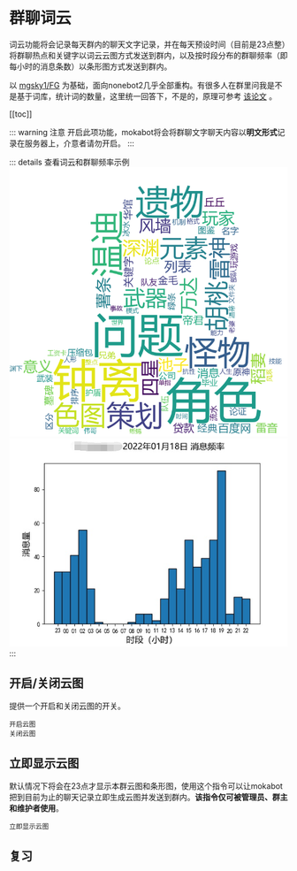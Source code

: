 # 群聊词云

词云功能将会记录每天群内的聊天文字记录，并在每天预设时间（目前是23点整）将群聊热点和关键字以词云云图方式发送到群内，以及按时段分布的群聊频率（即每小时的消息条数）以条形图方式发送到群内。

以 [mgsky1/FG](https://github.com/mgsky1/FG) 为基础，面向nonebot2几乎全部重构。有很多人在群里问我是不是基于词库，统计词的数量，这里统一回答下，不是的，原理可参考 [该论文](https://github.com/mgsky1/FG/blob/mirai/assets/TextRank-algorithm.pdf) 。

[[toc]]

::: warning 注意
开启此项功能，mokabot将会将群聊文字聊天内容以**明文形式**记录在服务器上，介意者请勿开启。
:::

::: details 查看词云和群聊频率示例
![](./images/FG2/wordcloud_example.png)
![](./images/FG2/freq_example.png)
:::

## 开启/关闭云图

提供一个开启和关闭云图的开关。

```
开启云图
关闭云图
```

## 立即显示云图

默认情况下将会在23点才显示本群云图和条形图，使用这个指令可以让mokabot把到目前为止的聊天记录立即生成云图并发送到群内。**该指令仅可被管理员、群主和维护者使用**。

```
立即显示云图
```

## 复习

<ClientOnly>
  <Messenger :messages="[
    { position: 'right', msg: '开启云图' },
    { position: 'left', msg: '已开启云图，群组 114514 的云图设置已设为1，将在每天23点准时发送该群云图，管理员可通过发送 立即显示云图 来提前查看云图' },
    { position: 'right', msg: '关闭云图' },
    { position: 'left', msg: '已关闭云图，群组 114514 的云图设置已设为0' },
  ]"></Messenger>
</ClientOnly>
